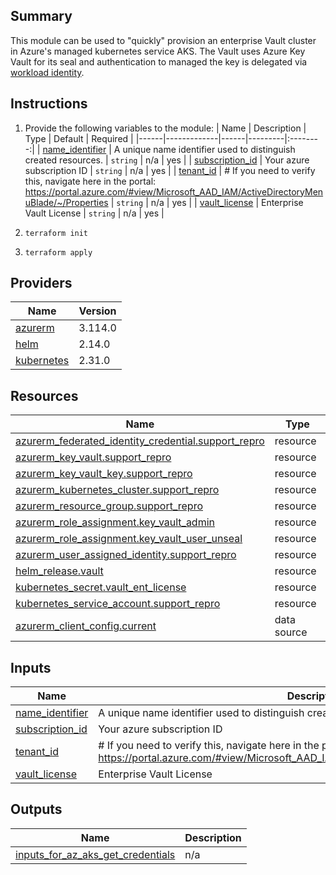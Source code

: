 ## Summary
This module can be used to "quickly" provision an enterprise Vault cluster in Azure's managed kubernetes service AKS. The Vault uses Azure Key Vault for its seal and authentication to managed the key is delegated via [workload identity](https://learn.microsoft.com/en-us/azure/aks/workload-identity-overview?tabs=dotnet).

## Instructions
1. Provide the following variables to the module:
| Name | Description | Type | Default | Required |
|------|-------------|------|---------|:--------:|
| <a name="input_name_identifier"></a> [name\_identifier](#input\_name\_identifier) | A unique name identifier used to distinguish created resources. | `string` | n/a | yes |
| <a name="input_subscription_id"></a> [subscription\_id](#input\_subscription\_id) | Your azure subscription ID | `string` | n/a | yes |
| <a name="input_tenant_id"></a> [tenant\_id](#input\_tenant\_id) | # If you need to verify this, navigate here in the portal: https://portal.azure.com/#view/Microsoft_AAD_IAM/ActiveDirectoryMenuBlade/~/Properties | `string` | n/a | yes |
| <a name="input_vault_license"></a> [vault\_license](#input\_vault\_license) | Enterprise Vault License | `string` | n/a | yes |

2. `terraform init`

3. `terraform apply`


## Providers

| Name | Version |
|------|---------|
| <a name="provider_azurerm"></a> [azurerm](#provider\_azurerm) | 3.114.0 |
| <a name="provider_helm"></a> [helm](#provider\_helm) | 2.14.0 |
| <a name="provider_kubernetes"></a> [kubernetes](#provider\_kubernetes) | 2.31.0 |

## Resources

| Name | Type |
|------|------|
| [azurerm_federated_identity_credential.support_repro](https://registry.terraform.io/providers/hashicorp/azurerm/latest/docs/resources/federated_identity_credential) | resource |
| [azurerm_key_vault.support_repro](https://registry.terraform.io/providers/hashicorp/azurerm/latest/docs/resources/key_vault) | resource |
| [azurerm_key_vault_key.support_repro](https://registry.terraform.io/providers/hashicorp/azurerm/latest/docs/resources/key_vault_key) | resource |
| [azurerm_kubernetes_cluster.support_repro](https://registry.terraform.io/providers/hashicorp/azurerm/latest/docs/resources/kubernetes_cluster) | resource |
| [azurerm_resource_group.support_repro](https://registry.terraform.io/providers/hashicorp/azurerm/latest/docs/resources/resource_group) | resource |
| [azurerm_role_assignment.key_vault_admin](https://registry.terraform.io/providers/hashicorp/azurerm/latest/docs/resources/role_assignment) | resource |
| [azurerm_role_assignment.key_vault_user_unseal](https://registry.terraform.io/providers/hashicorp/azurerm/latest/docs/resources/role_assignment) | resource |
| [azurerm_user_assigned_identity.support_repro](https://registry.terraform.io/providers/hashicorp/azurerm/latest/docs/resources/user_assigned_identity) | resource |
| [helm_release.vault](https://registry.terraform.io/providers/hashicorp/helm/latest/docs/resources/release) | resource |
| [kubernetes_secret.vault_ent_license](https://registry.terraform.io/providers/hashicorp/kubernetes/latest/docs/resources/secret) | resource |
| [kubernetes_service_account.support_repro](https://registry.terraform.io/providers/hashicorp/kubernetes/latest/docs/resources/service_account) | resource |
| [azurerm_client_config.current](https://registry.terraform.io/providers/hashicorp/azurerm/latest/docs/data-sources/client_config) | data source |

## Inputs

| Name | Description | Type | Default | Required |
|------|-------------|------|---------|:--------:|
| <a name="input_name_identifier"></a> [name\_identifier](#input\_name\_identifier) | A unique name identifier used to distinguish created resources. | `string` | n/a | yes |
| <a name="input_subscription_id"></a> [subscription\_id](#input\_subscription\_id) | Your azure subscription ID | `string` | n/a | yes |
| <a name="input_tenant_id"></a> [tenant\_id](#input\_tenant\_id) | # If you need to verify this, navigate here in the portal: https://portal.azure.com/#view/Microsoft_AAD_IAM/ActiveDirectoryMenuBlade/~/Properties | `string` | n/a | yes |
| <a name="input_vault_license"></a> [vault\_license](#input\_vault\_license) | Enterprise Vault License | `string` | n/a | yes |

## Outputs

| Name | Description |
|------|-------------|
| <a name="output_inputs_for_az_aks_get_credentials"></a> [inputs\_for\_az\_aks\_get\_credentials](#output\_inputs\_for\_az\_aks\_get\_credentials) | n/a |

